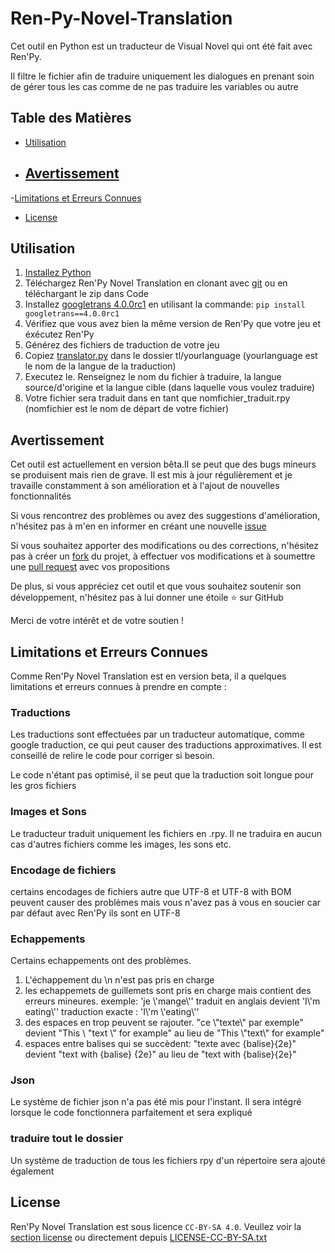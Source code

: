 # Ren-Py-Novel-Translation
Cet outil en Python est un traducteur de Visual Novel qui ont été fait avec Ren'Py.

Il filtre le fichier afin de traduire uniquement les dialogues en prenant soin de gérer tous les cas comme de ne pas traduire les variables ou autre

## Table des Matières

- [Utilisation](#utilisation)
- [Avertissement](#avertissement)
  - 

-[Limitations et Erreurs Connues](#limitations-et-erreurs-connues)
- [License](#license)

## Utilisation

1. [Installez Python](https://www.python.org/)
2. Téléchargez Ren'Py Novel Translation en clonant avec [git](https://git-scm.com/) ou en téléchargant le zip dans Code
3. Installez [googletrans 4.0.0rc1](https://pypi.org/project/googletrans/4.0.0rc1/) en utilisant la commande: `pip install googletrans==4.0.0rc1`
4. Vérifiez que vous avez bien la même version de Ren'Py que votre jeu et éxécutez Ren'Py
5. Générez des fichiers de traduction de votre jeu
6. Copiez [translator.py](https://github.com/cherifVN/Ren-Py-Novel-Translation/blob/main/translator.py) dans le dossier tl/yourlanguage (yourlanguage est le nom de la langue de la traduction)
7. Executez le. Renseignez le nom du fichier à traduire, la langue source/d'origine et la langue cible (dans laquelle vous voulez traduire)
8. Votre fichier sera traduit dans en tant que nomfichier_traduit.rpy (nomfichier est le nom de départ de votre fichier)




## Avertissement


Cet outil est actuellement en version bêta.Il se peut que des bugs mineurs se produisent mais rien de grave. Il est mis à jour régulièrement et je travaille constamment à son amélioration et à l'ajout de nouvelles fonctionnalités

Si vous rencontrez des problèmes ou avez des suggestions d'amélioration, n'hésitez pas à m'en en informer en créant une nouvelle [issue](https://github.com/cherifVN/Ren-Py-Novel-Translation/issues)

Si vous souhaitez apporter des modifications ou des corrections, n'hésitez pas à créer un [fork](https://github.com/cherifVN/Ren-Py-Novel-Translation/fork) du projet, à effectuer vos modifications et à soumettre une [pull request](https://github.com/cherifVN/Ren-Py-Novel-Translation/pulls) avec vos propositions

De plus, si vous appréciez cet outil et que vous souhaitez soutenir son développement, n'hésitez pas à lui donner une étoile ⭐️ sur GitHub

Merci de votre intérêt et de votre soutien !

## Limitations et Erreurs Connues

 Comme Ren'Py Novel Translation est en version beta, il a quelques limitations et erreurs connues à prendre en compte :

### Traductions
Les traductions sont effectuées par un traducteur automatique, comme google traduction, ce qui peut causer des traductions approximatives. Il est conseillé de relire le code pour corriger si besoin.

Le code n'étant pas optimisé, il se peut que la traduction soit longue pour les gros fichiers

### Images et Sons
Le traducteur traduit uniquement les fichiers en .rpy. Il ne traduira en aucun cas d'autres fichiers comme les images, les sons etc.

### Encodage de fichiers 

certains encodages de fichiers autre que UTF-8 et UTF-8 with BOM peuvent causer des problèmes mais vous n'avez pas à vous en soucier car par défaut avec Ren'Py ils sont en UTF-8

### Echappements
Certains echappements ont des problèmes. 

1. L'échappement du \n n'est pas pris en charge
2. les echappemets de guillemets sont pris en charge mais contient des erreurs mineures. exemple: 'je \\'mange\\'' traduit en anglais devient 'I\\'m eating\\'' traduction exacte : 'I\\'m \\'eating\\''
3. des espaces en trop peuvent se rajouter. "ce \\"texte\\" par exemple" devient "This \\ "text \\" for example" au lieu de "This \\"text\\" for example"
4. espaces entre balises qui se succèdent: "texte avec {balise}{2e}" devient "text with {balise} {2e}" au lieu de "text with {balise}{2e}"

### Json
Le système de fichier json n'a pas été mis pour l'instant. Il sera intégré lorsque le code fonctionnera parfaitement et sera expliqué

### traduire tout le dossier 
Un système de traduction de tous les fichiers rpy d'un répertoire sera ajouté également



## License

Ren'Py Novel Translation est sous licence `CC-BY-SA 4.0`. Veullez voir la [section license](https://github.com/cherifVN/Ren-Py-Novel-Translation?tab=CC-BY-SA-4.0-1-ov-file) ou directement depuis [LICENSE-CC-BY-SA.txt](LICENSE-CC-BY-SA.txt)
